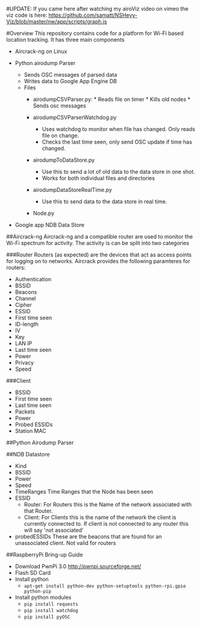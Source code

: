 #UPDATE:
If you came here after watching my airoViz video on vimeo the viz code is here:
https://github.com/samatt/NSHeyy-Viz/blob/master/nw/app/scripts/graph.js

#Overview
This repository contains code for a platform for Wi-Fi based location tracking. It has three main components

* Aircrack-ng on Linux
* Python airodump Parser
	* Sends OSC messages of parsed data
	* Writes data to Google App Engine DB
	* Files
		* airodumpCSVParser.py:
				* Reads file on timer
				* Kills old nodes
				* Sends osc messages
		* airodumpCSVParserWatchdog.py
			* Uses watchdog to monitor when file has changed. Only reads file on change.
			* Checks the last time seen, only send OSC update if time has changed.
		* airodumpToDataStore.py
			* Use this to send a lot of old data to the data store in one shot.
			* Works for both individual files and directories

		* airodumpDataStoreRealTime.py
			* Use this to send data to the data store in real time. 

		* Node.py

* Google app NDB Data Store

##Aircrack-ng
Aircrack-ng and a compatible router are used to monitor the Wi-Fi spectrum for activity. The activity is can be split into two categories

###Router
Routers (as expected) are the devices that act as access points for logging on to networks.
 Aircrack provides the following paramteres for routers:

 * Authentication
 * BSSID
 * Beacons
 * Channel
 * Cipher
 * ESSID
 * First time seen
 * ID-length
 * IV
 * Key
 * LAN IP
 * Last time seen
 * Power
 * Privacy
 * Speed

###Client

* BSSID
* First time seen
* Last time seen
* Packets
* Power
* Probed ESSIDs
* Station MAC

##Python Airodump Parser

##NDB Datastore

 - Kind
 - BSSID
 - Power
 - Speed
 - TimeRanges
 	Time Ranges that the Node has been seen
 - ESSID
 	- Router: For Routers this is the Name of the network associated with that Router.
 	- Client: For Clients this is the name of the network the client is currently connected to. If client is not connected to any router this will say 'not associated'
 - probedESSIDs
 	These are the beacons that are found for an unassociated client. Not valid for routers

##RaspberryPi Bring-up Guide
 - Download PwnPi 3.0 http://pwnpi.sourceforge.net/
 - Flash SD Card
 - Install python 
 	-  ```apt-get install python-dev python-setuptools python-rpi.gpio python-pip``` 
 - Install python modules
 	- ```pip install requests```
 	- ```pip install watchdog```
 	- ```pip install pyOSC```
